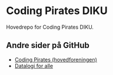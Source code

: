 # Coding Pirates DIKU

Hovedrepo for Coding Pirates DIKU.


## Andre sider på GitHub

- [Coding Pirates (hovedforeningen)](https://github.com/CodingPirates)
- [Datalogi for alle](https://github.com/DatalogiForAlle)
